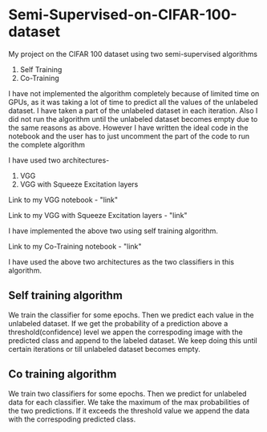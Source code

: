 # Semi-Supervised-on-CIFAR-100-dataset

My project on the CIFAR 100 dataset using two semi-supervised algorithms

1. Self Training
2. Co-Training


I have not implemented the algorithm completely because of limited time on GPUs, as it was taking a lot of time to predict all the values of the unlabeled dataset. I have taken a part of the unlabeled dataset in each iteration. Also I did not run the algorithm until the unlabeled dataset becomes empty due to the same reasons as above. However I have written the ideal code in the notebook and the user has to just uncomment the part of the code to run the complete algorithm

I have used two architectures-

1. VGG
2. VGG with Squeeze Excitation layers


Link to my VGG notebook - "link"

Link to my VGG with Squeeze Excitation layers - "link"

I have implemented the above two using self training algorithm.

Link to my Co-Training notebook - "link"

I have used the above two architectures as the two classifiers in this algorithm.

## Self training algorithm

We train the classifier for some epochs. Then we predict each value in the unlabeled dataset. If we get the probability of a prediction above a threshold(confidence) level we appen the correspoding image with the predicted class and append to the labeled dataset. We keep doing this until certain iterations or till unlabeled dataset becomes empty.

## Co training algorithm

We train two classifiers for some epochs. Then we predict for unlabeled data for each classifier. We take the maximum of the max probabilities of the two predictions. If it exceeds the threshold value we append the data with the correspoding predicted class.
